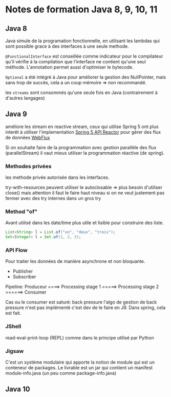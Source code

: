 # Notes de formation Java 8, 9, 10, 11

## Java 8

Java simule de la programation fonctionnelle, en utilisant les lambdas qui sont possible grace à des interfaces à une seule methode.

`@FunctionalInterface` est conseillée comme indicateur pour le compilateur qu'il vérifie à la compilation que l'interface ne contient qu'une seul méthode. L'annotation permet aussi d'optimiser le bytecode.

`Optional` a été intégré à Java pour améliorer la gestion des NullPointer, mais sans trop de succès, cela a un coup mémoire => non recommandé.

les `streams` sont consommés qu'une seule fois en Java (contrairement à d'autres langages)

## Java 9

améliore les stream en reactive stream, ceux qui utilise Spring 5 ont plus interêt à utiliser l'implementation [Spring 5 API Reactor](https://www.baeldung.com/spring-webflux) pour gérer des flux de données
[WebFlux](https://medium.com/@zineb.errahmouni/cr%C3%A9er-une-simple-application-rest-r%C3%A9active-avec-spring-5-web-flux-et-reactor-3c733ad858e0)

Si on souhaite faire de la programmation avec gestion parallèle des flux (parallelStream) il vaut mieux utiliser la programmation réactive (de spring).

### Methodes privées

les methode privée autorisée dans les interfaces.

try-with-resources peuvent utiliser le autoclosable => plus besoin d'utiliser close() mais attention il faut le faire haut niveau si on ne veut justement pas fermer avec des try internes dans un gros try

### Method "of"

Avant utilisé dans les date/time 
plus utile et lisible pour construire des liste.

```java
List<String> l = List.of("un", "deux", "trois");
Set<Integer> l = Set.of(1, 2, 3);
```

### API Flow

Pour traiter les données de manière asynchrone et non bloquante.

* Publisher
* Subscriber

Pipeline: Produceur ====> Processing stage 1 =====> Processing stage 2 ======> Consumer

Cas ou le consumer est saturé: back pressure
l'algo de gestion de back pressure n'est pas implémenté c'est dev de le faire en J9.
Dans spring, cela est fait.

### JShell

read-eval-print-loop (REPL) comme dans le principe utilisé par Python

### Jigsaw

C'est un système modulaire qui apporte la notion de module qui est un conteneur de packages. Le livrable est un jar qui contient un manifest module-info.java (un peu comme package-info.java)

## Java 10
